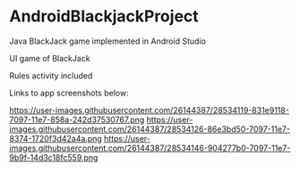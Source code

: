 # AndroidBlackjackProject
Java BlackJack game implemented in Android Studio

UI game of BlackJack

Rules activity included

Links to app screenshots below:

https://user-images.githubusercontent.com/26144387/28534119-831e9118-7097-11e7-858a-242d37530767.png
https://user-images.githubusercontent.com/26144387/28534126-86e3bd50-7097-11e7-8374-1720f3d42a4a.png
https://user-images.githubusercontent.com/26144387/28534146-904277b0-7097-11e7-9b9f-14d3c18fc559.png
